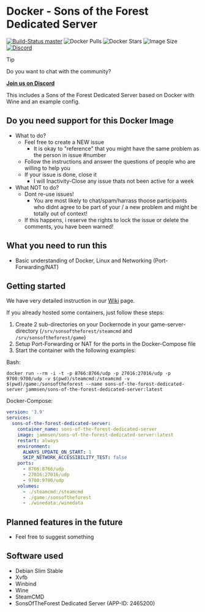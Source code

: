# Docker - Sons of the Forest Dedicated Server

[![Build-Status master](https://github.com/jammsen/docker-sons-of-the-forest-dedicated-server/blob/master/.github/workflows/docker-build-and-push.yml/badge.svg)](https://github.com/jammsen/docker-sons-of-the-forest-dedicated-server/blob/master/.github/workflows/docker-build-and-push.yml)
![Docker Pulls](https://img.shields.io/docker/pulls/jammsen/sons-of-the-forest-dedicated-server)
![Docker Stars](https://img.shields.io/docker/stars/jammsen/sons-of-the-forest-dedicated-server)
![Image Size](https://img.shields.io/docker/image-size/jammsen/sons-of-the-forest-dedicated-server/latest)
[![Discord](https://img.shields.io/discord/532141442731212810?logo=discord&label=Discord&link=https%3A%2F%2Fdiscord.gg%2F7tacb9Q6tj)](https://discord.gg/7tacb9Q6tj)

> [!TIP]
> Do you want to chat with the community?
>
> **[Join us on Discord](https://discord.gg/7tacb9Q6tj)**

This includes a Sons of the Forest Dedicated Server based on Docker with Wine and an example config.

## Do you need support for this Docker Image

- What to do?
  - Feel free to create a NEW issue
    - It is okay to "reference" that you might have the same problem as the person in issue #number
  - Follow the instructions and answer the questions of people who are willing to help you
  - If your issue is done, close it
    - I will Inactivity-Close any issue thats not been active for a week
- What NOT to do?
  - Dont re-use issues!
    - You are most likely to chat/spam/harrass thoose participants who didnt agree to be part of your / a new problem and might be totally out of context!
  - If this happens, i reserve the rights to lock the issue or delete the comments, you have been warned!

## What you need to run this

- Basic understanding of Docker, Linux and Networking (Port-Forwarding/NAT)

## Getting started

We have very detailed instruction in our [Wiki](https://github.com/jammsen/docker-sons-of-the-forest-dedicated-server/wiki) page.

If you already hosted some containers, just follow these steps:

1. Create 2 sub-directories on your Dockernode in your game-server-directory (`/srv/sonsoftheforest/steamcmd` and `/srv/sonsoftheforest/game`)
2. Setup Port-Forwarding or NAT for the ports in the Docker-Compose file
3. Start the container with the following examples:


Bash:

```console
docker run --rm -i -t -p 8766:8766/udp -p 27016:27016/udp -p 9700:9700/udp -v $(pwd)/steamcmd:/steamcmd -v $(pwd)/game:/sonsoftheforest --name sons-of-the-forest-dedicated-server jammsen/sons-of-the-forest-dedicated-server:latest
```

Docker-Compose:

```yaml
version: '3.9'
services:
  sons-of-the-forest-dedicated-server:
    container_name: sons-of-the-forest-dedicated-server
    image: jammsen/sons-of-the-forest-dedicated-server:latest
    restart: always
    environment:
      ALWAYS_UPDATE_ON_START: 1
      SKIP_NETWORK_ACCESSIBILITY_TEST: false
    ports:
      - 8766:8766/udp
      - 27016:27016/udp
      - 9700:9700/udp
    volumes:
      - ./steamcmd:/steamcmd
      - ./game:/sonsoftheforest
      - ./winedata:/winedata
```

## Planned features in the future

- Feel free to suggest something

## Software used

- Debian Slim Stable
- Xvfb
- Winbind
- Wine
- SteamCMD
- SonsOfTheForest Dedicated Server (APP-ID: 2465200)

